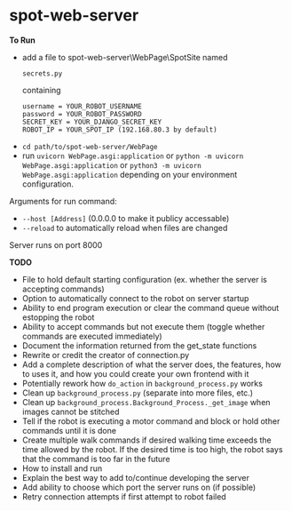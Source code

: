 # spot-web-server

**To Run**

- add a file to spot-web-server\WebPage\SpotSite named 
  ```
  secrets.py
  ```
  containing 
  ```
  username = YOUR_ROBOT_USERNAME
  password = YOUR_ROBOT_PASSWORD
  SECRET_KEY = YOUR_DJANGO_SECRET_KEY
  ROBOT_IP = YOUR_SPOT_IP (192.168.80.3 by default)
  ```
- ```cd path/to/spot-web-server/WebPage```
- run ```uvicorn WebPage.asgi:application``` or ```python -m uvicorn WebPage.asgi:application``` or ```python3 -m uvicorn WebPage.asgi:application``` depending on your environment configuration.

Arguments for run command: 
- ```--host [Address]``` (0.0.0.0 to make it publicy accessable)
- ```--reload``` to automatically reload when files are changed

Server runs on port 8000

**TODO**
- File to hold default starting configuration (ex. whether the server is accepting commands)
- Option to automatically connect to the robot on server startup
- Ability to end program execution or clear the command queue without estopping the robot
- Ability to accept commands but not execute them (toggle whether commands are executed immediately)
- Document the information returned from the get_state functions
- Rewrite or credit the creator of connection.py
- Add a complete description of what the server does, the features, how to uses it, and how you could create your own frontend with it
- Potentially rework how ```do_action``` in ```background_process.py``` works
- Clean up ```background_process.py``` (separate into more files, etc.) 
- Clean up ```background_process.Background_Process._get_image``` when images cannot be stitched
- Tell if the robot is executing a motor command and block or hold other commands until it is done
- Create multiple walk commands if desired walking time exceeds the time allowed by the robot. If the desired time is too high, the robot says that the command is too far in the future
- How to install and run
- Explain the best way to add to/continue developing the server
- Add ability to choose which port the server runs on (if possible)
- Retry connection attempts if first attempt to robot failed
